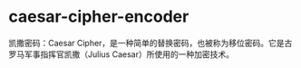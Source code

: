 # caesar-cipher-encoder
凯撒密码：Caesar Cipher，是一种简单的替换密码，也被称为移位密码。它是古罗马军事指挥官凯撒（Julius Caesar）所使用的一种加密技术。
